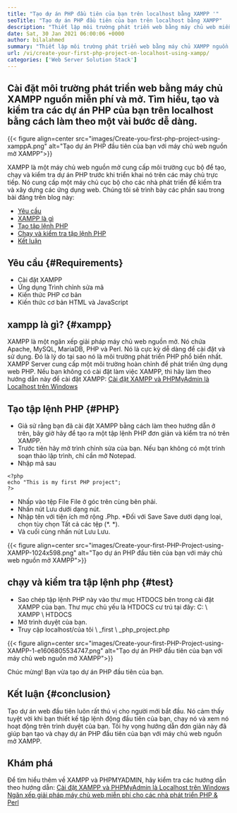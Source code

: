 ```yaml
---
title: "Tạo dự án PHP đầu tiên của bạn trên localhost bằng XAMPP '" 
seoTitle: "Tạo dự án PHP đầu tiên của bạn trên localhost bằng XAMPP" 
description: "Thiết lập môi trường phát triển web bằng máy chủ web miễn phí và nguồn mở XAMPP. Tạo và kiểm tra các dự án PHP của bạn trên localhost bằng cách làm theo một vài bước dễ dàng." 
date: Sat, 30 Jan 2021 06:00:06 +0000
author: bilalahmed
summary: "Thiết lập môi trường phát triển web bằng máy chủ XAMPP nguồn miễn phí và nguồn mở. Tìm hiểu, tạo và kiểm tra các dự án PHP của bạn trên localhost bằng cách làm theo một vài bước dễ dàng." 
url: /vi/create-your-first-php-project-on-localhost-using-xampp/
categories: ['Web Server Solution Stack']
---
```


## Cài đặt môi trường phát triển web bằng máy chủ XAMPP nguồn miễn phí và mở. Tìm hiểu, tạo và kiểm tra các dự án PHP của bạn trên localhost bằng cách làm theo một vài bước dễ dàng.

{{< figure align=center src="images/Create-you-first-php-project-using-xamppA.png" alt="Tạo dự án PHP đầu tiên của bạn với máy chủ web nguồn mở XAMPP">}}

XAMPP là một máy chủ web nguồn mở cung cấp môi trường cục bộ để tạo, chạy và kiểm tra dự án PHP trước khi triển khai nó trên các máy chủ trực tiếp. Nó cung cấp một máy chủ cục bộ cho các nhà phát triển để kiểm tra và xây dựng các ứng dụng web. Chúng tôi sẽ trình bày các phần sau trong bài đăng trên blog này:
  * [Yêu cầu][2]
  * [XAMPP là gì][3]
  * [Tạo tập lệnh PHP][4]
  * [Chạy và kiểm tra tập lệnh PHP][5]
  * [Kết luận][6]

## Yêu cầu   {#Requirements}
  * Cài đặt XAMPP
  * Ứng dụng Trình chỉnh sửa mã
  * Kiến thức PHP cơ bản
  * Kiến thức cơ bản HTML và JavaScript

## xampp là gì?   {#xampp}
XAMPP là một ngăn xếp giải pháp máy chủ web nguồn mở. Nó chứa Apache, MySQL, MariaDB, PHP và Perl. Nó là cực kỳ dễ dàng để cài đặt và sử dụng. Đó là lý do tại sao nó là môi trường phát triển PHP phổ biến nhất. XAMPP Server cung cấp một môi trường hoàn chỉnh để phát triển ứng dụng web PHP. Nếu bạn không có cài đặt làm việc XAMPP, thì hãy làm theo hướng dẫn này để cài đặt XAMPP:
[Cài đặt XAMPP và PHPMyAdmin là Localhost trên Windows][7]

## Tạo tập lệnh PHP   {#PHP}
  * Giả sử rằng bạn đã cài đặt XAMPP bằng cách làm theo hướng dẫn ở trên, bây giờ hãy để tạo ra một tập lệnh PHP đơn giản và kiểm tra nó trên XAMPP.
  * Trước tiên hãy mở trình chỉnh sửa của bạn. Nếu bạn không có một trình soạn thảo lập trình, chỉ cần mở Notepad.
  * Nhập mã sau
```
<?php
echo "This is my first PHP project";
?>
```
  * Nhấp vào tệp File File ở góc trên cùng bên phải.
  * Nhấn nút Lưu dưới dạng nút.
  * Nhập tên với tiện ích mở rộng .Php.
  *Đối với Save Save dưới dạng loại, chọn tùy chọn Tất cả các tệp (\*. \*).
  * Và cuối cùng nhấn nút Lưu Lưu.

{{< figure align=center src="images/Create-your-first-PHP-Project-using-XAMPP-1024x598.png" alt="Tạo dự án PHP đầu tiên của bạn với máy chủ web nguồn mở XAMPP">}}


## chạy và kiểm tra tập lệnh php   {#test}
  * Sao chép tập lệnh PHP này vào thư mục HTDOCS bên trong cài đặt XAMPP của bạn. Thư mục chủ yếu là HTDOCS cư trú tại đây: C: \ XAMPP \ HTDOCS
  * Mở trình duyệt của bạn.
  * Truy cập localhost/của tôi \ _first \ _php_project.php

{{< figure align=center src="images/Create-your-first-PHP-Project-using-XAMPP-1-e1606805534747.png" alt="Tạo dự án PHP đầu tiên của bạn với máy chủ web nguồn mở XAMPP">}}

Chúc mừng! Bạn vừa tạo dự án PHP đầu tiên của bạn.

## Kết luận   {#conclusion}
Tạo dự án web đầu tiên luôn rất thú vị cho người mới bắt đầu. Nó cảm thấy tuyệt vời khi bạn thiết kế tập lệnh động đầu tiên của bạn, chạy nó và xem nó hoạt động trên trình duyệt của bạn. Tôi hy vọng hướng dẫn đơn giản này đã giúp bạn tạo và chạy dự án PHP đầu tiên của bạn với máy chủ web nguồn mở XAMPP.

## Khám phá
Để tìm hiểu thêm về XAMPP và PHPMYADMIN, hãy kiểm tra các hướng dẫn theo hướng dẫn:
[Cài đặt XAMPP và PHPMyAdmin là Localhost trên Windows][7]
[Ngăn xếp giải pháp máy chủ web miễn phí cho các nhà phát triển PHP & Perl][1]

  
[1]: https://products.containerize.com/solution-stack/xampp
[2]: #requirements
[3]: #xampp
[4]: #php
[5]: #test
[6]: #conclusion
[7]: https://blog.containerize.com/database-management-software/how-to-setup-xampp-and-phpmyadmin-as-localhost-on-windows/
